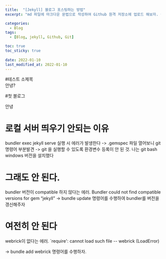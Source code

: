```yaml
---
title:  "[Jekyll] 블로그 포스팅하는 방법"
excerpt: "md 파일에 마크다운 문법으로 작성하여 Github 원격 저장소에 업로드 해보자. 에디터는 Visual Studio code 사용! 로컬 서버에서 확인도 해보자. "

categories:
  - Blog
tags:
  - [Blog, jekyll, Github, Git]

toc: true
toc_sticky: true
 
date: 2022-01-10
last_modified_at: 2022-01-10
---
```




#테스트 소제목
<br>
안녕?

#첫 블로그

안녕


# 로컬 서버 띄우기 안되는 이유
bundler exec jekyll serve 실행 시 에러가 발생한다 -> .gemspec 파일 열어보니 git 명령어 부분발견
-> git 을 실행할 수 있도록 환경변수 등록이 안 된 것.
나는 git bash windows 버전을 설치했다

# 그래도 안 된다.
bundler 버전이 compatible 하지 않다는 에러.
Bundler could not find compatible versions for gem “jekyll”
-> bundle update 
명령어를 수행하여 bundler를 버전을 갱신해주자

# 여전히 안 된다
webrick이 없다는 에러.
`require': cannot load such file -- webrick (LoadError)

-> bundle add webrick 
명령어를 수행하자.


